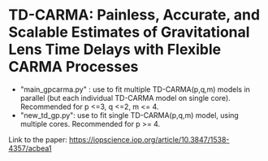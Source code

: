 # TD-CARMA: Painless, Accurate, and Scalable Estimates of Gravitational Lens Time Delays with Flexible CARMA Processes

- "main_gpcarma.py" : use to fit multiple TD-CARMA(p,q,m) models in parallel (but each individual TD-CARMA model on single core). Recommended for p <=3, q <=2, m <= 4.
- "new_td_gp.py": use to fit single TD-CARMA(p,q,m) model, using multiple cores. Recommended for p >= 4.

Link to the paper: https://iopscience.iop.org/article/10.3847/1538-4357/acbea1
